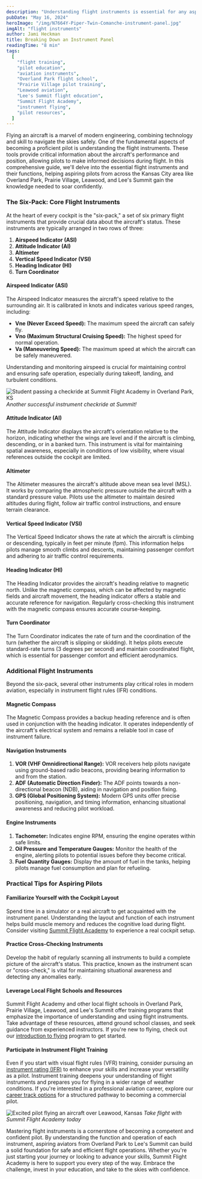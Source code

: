 ```yaml
---
description: "Understanding flight instruments is essential for any aspiring pilot. This guide explains the core and additional flight instruments, helping pilots in Overland Park, Prairie Village, Leawood, and Lee's Summit navigate the skies safely and confidently."
pubDate: "May 16, 2024"
heroImage: "/img/N7664Y-Piper-Twin-Comanche-instrument-panel.jpg"
imgAlt: "flight instruments"
author: Jami Heckman
title: Breaking Down an Instrument Panel
readingTime: "8 min"
tags:
  [
    "flight training",
    "pilot education",
    "aviation instruments",
    "Overland Park flight school",
    "Prairie Village pilot training",
    "Leawood aviation",
    "Lee's Summit flight education",
    "Summit Flight Academy",
    "instrument flying",
    "pilot resources",
  ]
---
```


Flying an aircraft is a marvel of modern engineering, combining technology and skill to navigate the skies safely. One of the fundamental aspects of becoming a proficient pilot is understanding the flight instruments. These tools provide critical information about the aircraft's performance and position, allowing pilots to make informed decisions during flight. In this comprehensive guide, we'll delve into the essential flight instruments and their functions, helping aspiring pilots from across the Kansas City area like Overland Park, Prairie Village, Leawood, and Lee's Summit gain the knowledge needed to soar confidently.

### The Six-Pack: Core Flight Instruments

At the heart of every cockpit is the "six-pack," a set of six primary flight instruments that provide crucial data about the aircraft's status. These instruments are typically arranged in two rows of three:

1. **Airspeed Indicator (ASI)**
2. **Attitude Indicator (AI)**
3. **Altimeter**
4. **Vertical Speed Indicator (VSI)**
5. **Heading Indicator (HI)**
6. **Turn Coordinator**

#### Airspeed Indicator (ASI)

The Airspeed Indicator measures the aircraft's speed relative to the surrounding air. It is calibrated in knots and indicates various speed ranges, including:

- **Vne (Never Exceed Speed):** The maximum speed the aircraft can safely fly.
- **Vno (Maximum Structural Cruising Speed):** The highest speed for normal operation.
- **Va (Maneuvering Speed):** The maximum speed at which the aircraft can be safely maneuvered.

Understanding and monitoring airspeed is crucial for maintaining control and ensuring safe operation, especially during takeoff, landing, and turbulent conditions.

![Student passing a checkride at Summit Flight Academy in Overland Park, KS](/img/Checkride-Photo-preview.jpg)
_Another successful instrument checkride at Summit!_

#### Attitude Indicator (AI)

The Attitude Indicator displays the aircraft's orientation relative to the horizon, indicating whether the wings are level and if the aircraft is climbing, descending, or in a banked turn. This instrument is vital for maintaining spatial awareness, especially in conditions of low visibility, where visual references outside the cockpit are limited.

#### Altimeter

The Altimeter measures the aircraft's altitude above mean sea level (MSL). It works by comparing the atmospheric pressure outside the aircraft with a standard pressure value. Pilots use the altimeter to maintain desired altitudes during flight, follow air traffic control instructions, and ensure terrain clearance.

#### Vertical Speed Indicator (VSI)

The Vertical Speed Indicator shows the rate at which the aircraft is climbing or descending, typically in feet per minute (fpm). This information helps pilots manage smooth climbs and descents, maintaining passenger comfort and adhering to air traffic control requirements.

#### Heading Indicator (HI)

The Heading Indicator provides the aircraft's heading relative to magnetic north. Unlike the magnetic compass, which can be affected by magnetic fields and aircraft movement, the heading indicator offers a stable and accurate reference for navigation. Regularly cross-checking this instrument with the magnetic compass ensures accurate course-keeping.

#### Turn Coordinator

The Turn Coordinator indicates the rate of turn and the coordination of the turn (whether the aircraft is slipping or skidding). It helps pilots execute standard-rate turns (3 degrees per second) and maintain coordinated flight, which is essential for passenger comfort and efficient aerodynamics.

### Additional Flight Instruments

Beyond the six-pack, several other instruments play critical roles in modern aviation, especially in instrument flight rules (IFR) conditions.

#### Magnetic Compass

The Magnetic Compass provides a backup heading reference and is often used in conjunction with the heading indicator. It operates independently of the aircraft's electrical system and remains a reliable tool in case of instrument failure.

#### Navigation Instruments

1. **VOR (VHF Omnidirectional Range):** VOR receivers help pilots navigate using ground-based radio beacons, providing bearing information to and from the station.
2. **ADF (Automatic Direction Finder):** The ADF points towards a non-directional beacon (NDB), aiding in navigation and position fixing.
3. **GPS (Global Positioning System):** Modern GPS units offer precise positioning, navigation, and timing information, enhancing situational awareness and reducing pilot workload.

#### Engine Instruments

1. **Tachometer:** Indicates engine RPM, ensuring the engine operates within safe limits.
2. **Oil Pressure and Temperature Gauges:** Monitor the health of the engine, alerting pilots to potential issues before they become critical.
3. **Fuel Quantity Gauges:** Display the amount of fuel in the tanks, helping pilots manage fuel consumption and plan for refueling.

### Practical Tips for Aspiring Pilots

#### Familiarize Yourself with the Cockpit Layout

Spend time in a simulator or a real aircraft to get acquainted with the instrument panel. Understanding the layout and function of each instrument helps build muscle memory and reduces the cognitive load during flight. Consider visiting [Summit Flight Academy](https://www.summitflightacademy.com/about/visit-us/) to experience a real cockpit setup.

#### Practice Cross-Checking Instruments

Develop the habit of regularly scanning all instruments to build a complete picture of the aircraft's status. This practice, known as the instrument scan or "cross-check," is vital for maintaining situational awareness and detecting any anomalies early.

#### Leverage Local Flight Schools and Resources

Summit Flight Academy and other local flight schools in Overland Park, Prairie Village, Leawood, and Lee's Summit offer training programs that emphasize the importance of understanding and using flight instruments. Take advantage of these resources, attend ground school classes, and seek guidance from experienced instructors. If you're new to flying, check out our [introduction to flying](https://www.summitflightacademy.com/new-to-flying/) program to get started.

#### Participate in Instrument Flight Training

Even if you start with visual flight rules (VFR) training, consider pursuing an [instrument rating (IFR)](https://www.summitflightacademy.com/flight-programs/instrument-rating/) to enhance your skills and increase your versatility as a pilot. Instrument training deepens your understanding of flight instruments and prepares you for flying in a wider range of weather conditions. If you're interested in a professional aviation career, explore our [career track options](https://www.summitflightacademy.com/career/career-track/) for a structured pathway to becoming a commercial pilot.

![Excited pilot flying an aircraft over Leawood, Kansas](/img/ME-Training-Twin-Comanche.jpg)
_Take flight with Summit Flight Academy today_

Mastering flight instruments is a cornerstone of becoming a competent and confident pilot. By understanding the function and operation of each instrument, aspiring aviators from Overland Park to Lee's Summit can build a solid foundation for safe and efficient flight operations. Whether you're just starting your journey or looking to advance your skills, Summit Flight Academy is here to support you every step of the way. Embrace the challenge, invest in your education, and take to the skies with confidence.
